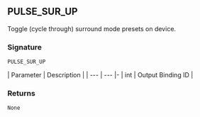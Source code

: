 ## PULSE\_SUR\_UP

Toggle (cycle through) surround mode presets on device.


### Signature

`PULSE_SUR_UP`


| Parameter | Description |
| --- | --- |-
| int | Output Binding ID |


### Returns

`None`